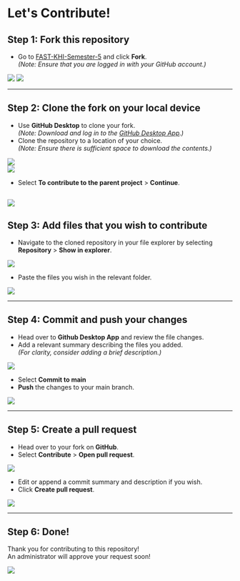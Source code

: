 # Let's Contribute!

## Step 1: Fork this repository
- Go to [FAST-KHI-Semester-5](https://github.com/MuxammilSidd/FAST-KHI-Semester-5) and click **Fork**.  
  *(Note: Ensure that you are logged in with your GitHub account.)*

<img src="https://github.com/MuxammilSidd/FAST-KHI-Semester-1/raw/refs/heads/assets/media-assets/contributing/forking01.png"></img>
<img src="https://github.com/MuxammilSidd/FAST-KHI-Semester-1/raw/refs/heads/assets/media-assets/contributing/forking02.png"></img>

---

## Step 2: Clone the fork on your local device
- Use **GitHub Desktop** to clone your fork.  
  *(Note: Download and log in to the [GitHub Desktop App](https://desktop.github.com/download/).)*
- Clone the repository to a location of your choice.  
  *(Note: Ensure there is sufficient space to download the contents.)*

<img src="https://github.com/MuxammilSidd/FAST-KHI-Semester-1/raw/refs/heads/assets/media-assets/contributing/cloning01.png"></img>  
<img src="https://github.com/MuxammilSidd/FAST-KHI-Semester-1/raw/refs/heads/assets/media-assets/contributing/cloning02.png"></img>
- Select **To contribute to the parent project** > **Continue**.

<img src="https://github.com/MuxammilSidd/FAST-KHI-Semester-1/raw/refs/heads/assets/media-assets/contributing/cloning03.png"></img>
---

## Step 3: Add files that you wish to contribute
- Navigate to the cloned repository in your file explorer by selecting **Repository** > **Show in explorer**.

<img src="https://github.com/MuxammilSidd/FAST-KHI-Semester-1/raw/refs/heads/assets/media-assets/contributing/navigate.png"></img>
- Paste the files you wish in the relevant folder.

<img src="https://github.com/MuxammilSidd/FAST-KHI-Semester-1/raw/refs/heads/assets/media-assets/contributing/addFile.png"></img>



---

## Step 4: Commit and push your changes
- Head over to **Github Desktop App** and review the file changes.
- Add a relevant summary describing the files you added.  
  *(For clarity, consider adding a brief description.)*

<img src="https://github.com/MuxammilSidd/FAST-KHI-Semester-1/raw/refs/heads/assets/media-assets/contributing/commit01.png"></img>
- Select **Commit to main**
- **Push** the changes to your main branch.

<img src="https://github.com/MuxammilSidd/FAST-KHI-Semester-1/raw/refs/heads/assets/media-assets/contributing/push.png"></img>

---

## Step 5: Create a pull request
- Head over to your fork on **GitHub**.  
- Select **Contribute** > **Open pull request**.

<img src="https://github.com/MuxammilSidd/FAST-KHI-Semester-1/raw/refs/heads/assets/media-assets/contributing/pullReq01.png"></img>

- Edit or append a commit summary and description if you wish.
- Click **Create pull request**.

<img src="https://github.com/MuxammilSidd/FAST-KHI-Semester-1/raw/refs/heads/assets/media-assets/contributing/pullReq02.png"></img>

---
## Step 6: Done!
Thank you for contributing to this repository!  
An administrator will approve your request soon!

<img src="https://github.com/MuxammilSidd/FAST-KHI-Semester-1/raw/refs/heads/assets/media-assets/contributing/pullReqConfirm.png"></img>
